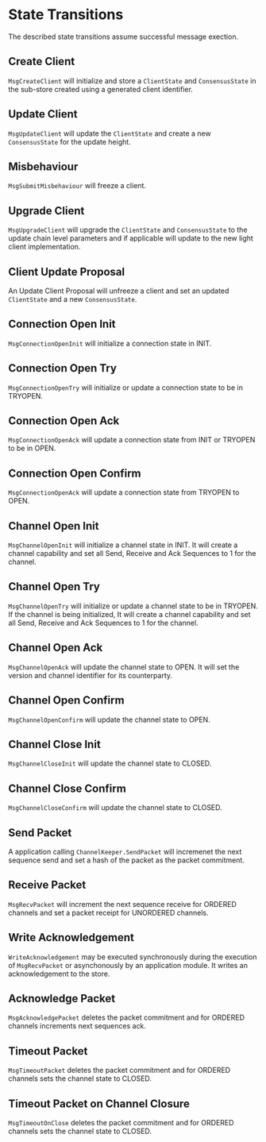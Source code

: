 <!--
order: 3
-->

# State Transitions

The described state transitions assume successful message exection. 

## Create Client

`MsgCreateClient` will initialize and store a `ClientState` and `ConsensusState` in the sub-store
created using a generated client identifier. 

## Update Client

`MsgUpdateClient` will update the `ClientState` and create a new `ConsensusState` for the 
update height.

## Misbehaviour

`MsgSubmitMisbehaviour` will freeze a client.

## Upgrade Client

`MsgUpgradeClient` will upgrade the `ClientState` and `ConsensusState` to the update chain level
parameters and if applicable will update to the new light client implementation. 

## Client Update Proposal

An Update Client Proposal will unfreeze a client and set an updated `ClientState` and a new
`ConsensusState`.

## Connection Open Init

`MsgConnectionOpenInit` will initialize a connection state in INIT.

## Connection Open Try

`MsgConnectionOpenTry` will initialize or update a connection state to be in TRYOPEN.

## Connection Open Ack

`MsgConnectionOpenAck` will update a connection state from INIT or TRYOPEN to be in OPEN.

## Connection Open Confirm

`MsgConnectionOpenAck` will update a connection state from TRYOPEN to OPEN.

## Channel Open Init

`MsgChannelOpenInit` will initialize a channel state in INIT. It will create a channel capability
and set all Send, Receive and Ack Sequences to 1 for the channel. 

## Channel Open Try

`MsgChannelOpenTry` will initialize or update a channel state to be in TRYOPEN. If the channel
is being initialized, It will create a channel capability and set all Send, Receive and Ack 
Sequences to 1 for the channel. 

## Channel Open Ack

`MsgChannelOpenAck` will update the channel state to OPEN. It will set the version and channel 
identifier for its counterparty.

## Channel Open Confirm

`MsgChannelOpenConfirm` will update the channel state to OPEN.

## Channel Close Init

`MsgChannelCloseInit` will update the channel state to CLOSED.

## Channel Close Confirm

`MsgChannelCloseConfirm` will update the channel state to CLOSED.

## Send Packet

A application calling `ChannelKeeper.SendPacket` will incremenet the next sequence send and set
a hash of the packet as the packet commitment. 

## Receive Packet

`MsgRecvPacket` will increment the next sequence receive for ORDERED channels and set a packet 
receipt for UNORDERED channels. 

## Write Acknowledgement

`WriteAcknowledgement` may be executed synchronously during the execution of `MsgRecvPacket` or 
asynchonously by an application module. It writes an acknowledgement to the store.

## Acknowledge Packet

`MsgAcknowledgePacket` deletes the packet commitment and for ORDERED channels increments next
sequences ack. 

## Timeout Packet

`MsgTimeoutPacket` deletes the packet commitment and for ORDERED channels sets the channel state
to CLOSED.

## Timeout Packet on Channel Closure

`MsgTimeoutOnClose` deletes the packet commitment and for ORDERED channels sets the channel state
to CLOSED.
